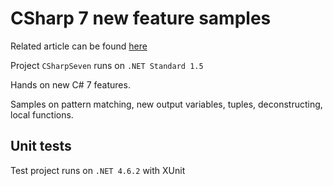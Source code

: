 # CSharp 7 new feature samples
Related article can be found [here](http://codereform.com/blog/post/c-7-out-variables-tuples-other-new-features/)

Project `CSharpSeven` runs on `.NET Standard 1.5`

Hands on new C# 7 features.

Samples on pattern matching, new output variables, tuples, deconstructing, local functions.

## Unit tests
Test project runs on `.NET 4.6.2` with XUnit
